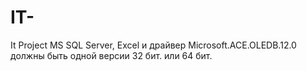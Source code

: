 # IT-
It Project
MS SQL Server, Excel и драйвер Microsoft.ACE.OLEDB.12.0 должны быть одной версии 32 бит. или 64 бит.
